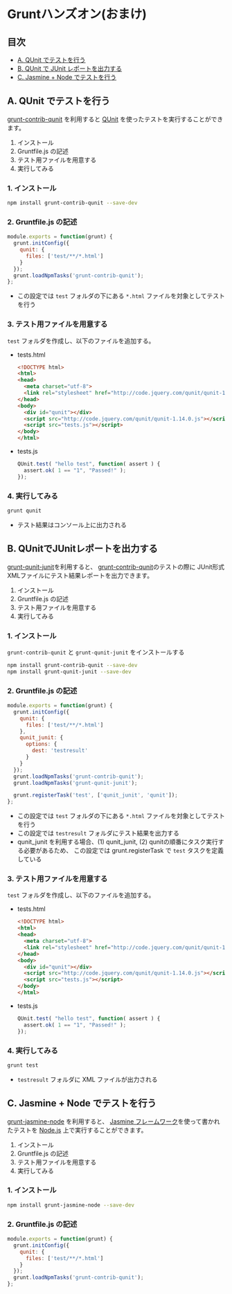 Gruntハンズオン(おまけ)
=======================

目次
----
*   [A. QUnit でテストを行う](#a-qunit-)
*   [B. QUnit で JUnit レポートを出力する](#b-qunit-junit-)
*   [C. Jasmine + Node でテストを行う](#c-jasmine-node-)


A. QUnit でテストを行う
-----------------------
[grunt-contrib-qunit](https://github.com/gruntjs/grunt-contrib-qunit)
を利用すると [QUnit](http://qunitjs.com/) を使ったテストを実行することができます。

1.  インストール
2.  Gruntfile.js の記述
3.  テスト用ファイルを用意する
4.  実行してみる


### 1. インストール

```bash
npm install grunt-contrib-qunit --save-dev
```

### 2.  Gruntfile.js の記述

```javascript
module.exports = function(grunt) {
  grunt.initConfig({
    qunit: {
      files: ['test/**/*.html']
    }
  });
  grunt.loadNpmTasks('grunt-contrib-qunit');
};
```

*   この設定では `test` フォルダの下にある `*.html` ファイルを対象としてテストを行う


### 3. テスト用ファイルを用意する
`test` フォルダを作成し、以下のファイルを追加する。
*   tests.html

    ```html
    <!DOCTYPE html>
    <html>
    <head>
      <meta charset="utf-8">
      <link rel="stylesheet" href="http://code.jquery.com/qunit/qunit-1.14.0.css">
    </head>
    <body>
      <div id="qunit"></div>
      <script src="http://code.jquery.com/qunit/qunit-1.14.0.js"></script>
      <script src="tests.js"></script>
    </body>
    </html>
    ```

*   tests.js

    ```javascript
    QUnit.test( "hello test", function( assert ) {
      assert.ok( 1 == "1", "Passed!" );
    });
    ```

### 4. 実行してみる
```bash
grunt qunit
```

*   テスト結果はコンソール上に出力される



B. QUnitでJUnitレポートを出力する
---------------------------------
[grunt-qunit-junit](https://github.com/sbrandwoo/grunt-qunit-junit)を利用すると、
[grunt-contrib-qunit](https://github.com/gruntjs/grunt-contrib-qunit)のテストの際に
JUnit形式XMLファイルにテスト結果レポートを出力できます。

1.  インストール
2.  Gruntfile.js の記述
3.  テスト用ファイルを用意する
4.  実行してみる


### 1. インストール
`grunt-contrib-qunit` と `grunt-qunit-junit` をインストールする

```bash
npm install grunt-contrib-qunit --save-dev
npm install grunt-qunit-junit --save-dev
```

### 2.  Gruntfile.js の記述

```javascript
module.exports = function(grunt) {
  grunt.initConfig({
    qunit: {
      files: ['test/**/*.html']
    },
    qunit_junit: {
      options: {
        dest: 'testresult'
      }
    }
  });
  grunt.loadNpmTasks('grunt-contrib-qunit');
  grunt.loadNpmTasks('grunt-qunit-junit');

  grunt.registerTask('test', ['qunit_junit', 'qunit']);
};
```

*   この設定では `test` フォルダの下にある `*.html` ファイルを対象としてテストを行う
*   この設定では `testresult` フォルダにテスト結果を出力する
*   qunit_junit を利用する場合、(1) qunit_junit, (2) qunitの順番にタスク実行する必要があるため、
    この設定では grunt.registerTask で `test` タスクを定義している


### 3. テスト用ファイルを用意する
`test` フォルダを作成し、以下のファイルを追加する。
*   tests.html

    ```html
    <!DOCTYPE html>
    <html>
    <head>
      <meta charset="utf-8">
      <link rel="stylesheet" href="http://code.jquery.com/qunit/qunit-1.14.0.css">
    </head>
    <body>
      <div id="qunit"></div>
      <script src="http://code.jquery.com/qunit/qunit-1.14.0.js"></script>
      <script src="tests.js"></script>
    </body>
    </html>
    ```

*   tests.js

    ```javascript
    QUnit.test( "hello test", function( assert ) {
      assert.ok( 1 == "1", "Passed!" );
    });
    ```

### 4. 実行してみる
```bash
grunt test
```

*   `testresult` フォルダに XML ファイルが出力される





C. Jasmine + Node でテストを行う
---------------------------------
[grunt-jasmine-node](https://github.com/jasmine-contrib/grunt-jasmine-node) を利用すると、
[Jasmine フレームワーク](http://jasmine.github.io/)を使って書かれたテストを
[Node.js](http://nodejs.org/) 上で実行することができます。

1.  インストール
2.  Gruntfile.js の記述
3.  テスト用ファイルを用意する
4.  実行してみる

### 1. インストール

```bash
npm install grunt-jasmine-node --save-dev
```

### 2.  Gruntfile.js の記述

```javascript
module.exports = function(grunt) {
  grunt.initConfig({
    qunit: {
      files: ['test/**/*.html']
    }
  });
  grunt.loadNpmTasks('grunt-contrib-qunit');
};
```
